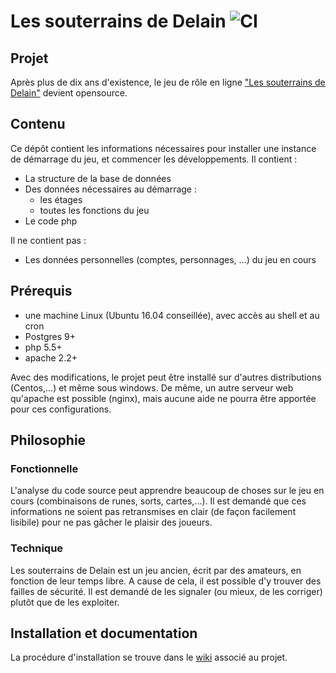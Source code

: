 # Les souterrains de Delain     ![CI](https://github.com/Merrick28/delain/workflows/CI/badge.svg?branch=master)


## Projet
Après plus de dix ans d'existence, le jeu de rôle en ligne ["Les souterrains de Delain"](https://www.jdr-delain.net) devient opensource. 


## Contenu
Ce dépôt contient les informations nécessaires pour installer une instance de démarrage du jeu, et commencer les développements.
Il contient :

* La structure de la base de données
* Des données nécessaires au démarrage :
    * les étages
    * toutes les fonctions du jeu
* Le code php 


Il ne contient pas :

* Les données personnelles (comptes, personnages, ...) du jeu en cours

## Prérequis

* une machine Linux (Ubuntu 16.04 conseillée), avec accès au shell et au cron
* Postgres 9+ 
* php 5.5+
* apache 2.2+

Avec des modifications, le projet peut être installé sur d'autres distributions (Centos,...) et même sous windows. De même, un autre serveur web
qu'apache est possible (nginx), mais aucune aide ne pourra être apportée pour ces configurations.

## Philosophie

### Fonctionnelle
L'analyse du code source peut apprendre beaucoup de choses sur le jeu en cours (combinaisons de runes, sorts, cartes,...).
Il est demandé que ces informations ne soient pas retransmises en clair (de façon facilement lisibile) pour ne pas gâcher le plaisir des joueurs.

### Technique
Les souterrains de Delain est un jeu ancien, écrit par des amateurs, en fonction de leur temps libre.
A cause de cela, il est possible d'y trouver des failles de sécurité. Il est demandé de les signaler (ou mieux, de les corriger) plutôt que de les exploiter.

## Installation et documentation
La procédure d'installation se trouve dans le [wiki](../..//wiki) associé au projet.







